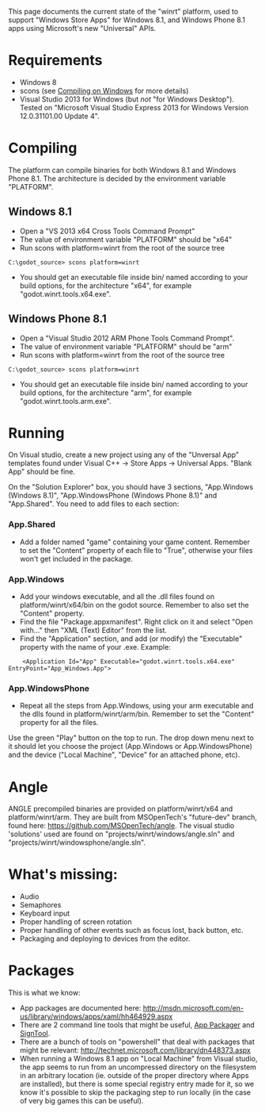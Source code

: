This page documents the current state of the "winrt" platform, used to support "Windows Store Apps" for Windows 8.1, and Windows Phone 8.1 apps using Microsoft's new "Universal" APIs.

# Requirements

*  Windows 8
*  scons (see [Compiling on Windows](compiling_windows) for more details)
*  Visual Studio 2013 for Windows (but *not* "for Windows Desktop"). Tested on "Microsoft Visual Studio Express 2013 for Windows Version 12.0.31101.00 Update 4".

# Compiling

The platform can compile binaries for both Windows 8.1 and Windows Phone 8.1. The architecture is decided by the environment variable "PLATFORM".

## Windows 8.1

- Open a "VS 2013 x64 Cross Tools Command Prompt"
- The value of environment variable "PLATFORM" should be "x64"
- Run scons with platform=winrt from the root of the source tree
```
C:\godot_source> scons platform=winrt
```
- You should get an executable file inside bin/ named according to your build options, for the architecture "x64", for example "godot.winrt.tools.x64.exe".

## Windows Phone 8.1

- Open a "Visual Studio 2012 ARM Phone Tools Command Prompt".
- The value of environment variable "PLATFORM" should be "arm"
- Run scons with platform=winrt from the root of the source tree
```
C:\godot_source> scons platform=winrt
```
- You should get an executable file inside bin/ named according to your build options, for the architecture "arm", for example "godot.winrt.tools.arm.exe".

# Running

On Visual studio, create a new project using any of the "Unversal App" templates found under Visual C++ -> Store Apps -> Universal Apps. "Blank App" should be fine.

On the "Solution Explorer" box, you should have 3 sections, "App.Windows (Windows 8.1)", "App.WindowsPhone (Windows Phone 8.1)" and "App.Shared". You need to add files to each section:

### App.Shared
- Add a folder named "game" containing your game content. Remember to set the "Content" property of each file to "True", otherwise your files won't get included in the package.

### App.Windows
- Add your windows executable, and all the .dll files found on platform/winrt/x64/bin on the godot source. Remember to also set the "Content" property.
- Find the file "Package.appxmanifest". Right click on it and select "Open with..." then "XML (Text) Editor" from the list.
- Find the "Application" section, and add (or modify) the "Executable" property with the name of your .exe. Example:
```
    <Application Id="App" Executable="godot.winrt.tools.x64.exe" EntryPoint="App_Windows.App">
```

### App.WindowsPhone
- Repeat all the steps from App.Windows, using your arm executable and the dlls found in platform/winrt/arm/bin. Remember to set the "Content" property for all the files.

Use the green "Play" button on the top to run. The drop down menu next to it should let you choose the project (App.Windows or App.WindowsPhone) and the device ("Local Machine", "Device" for an attached phone, etc).

# Angle

ANGLE precompiled binaries are provided on platform/winrt/x64 and platform/winrt/arm. They are built from MSOpenTech's "future-dev" branch, found here: https://github.com/MSOpenTech/angle. The visual studio 'solutions' used are found on "projects/winrt/windows/angle.sln" and "projects/winrt/windowsphone/angle.sln".

# What's missing:
- Audio
- Semaphores
- Keyboard input
- Proper handling of screen rotation
- Proper handling of other events such as focus lost, back button, etc.
- Packaging and deploying to devices from the editor.

# Packages
This is what we know:
- App packages are documented here: http://msdn.microsoft.com/en-us/library/windows/apps/xaml/hh464929.aspx
- There are 2 command line tools that might be useful, [App Packager](http://msdn.microsoft.com/en-us/library/windows/apps/xaml/hh446767.aspx) and [SignTool](http://msdn.microsoft.com/en-us/library/windows/apps/xaml/ff551778.aspx).
- There are a bunch of tools on "powershell" that deal with packages that might be relevant: http://technet.microsoft.com/library/dn448373.aspx
- When running a Windows 8.1 app on "Local Machine" from Visual studio, the app seems to run from an uncompressed directory on the filesystem in an arbitrary location (ie. outside of the proper directory where Apps are installed), but there is some special registry entry made for it, so we know it's possible to skip the packaging step to run locally (in the case of very big games this can be useful).



